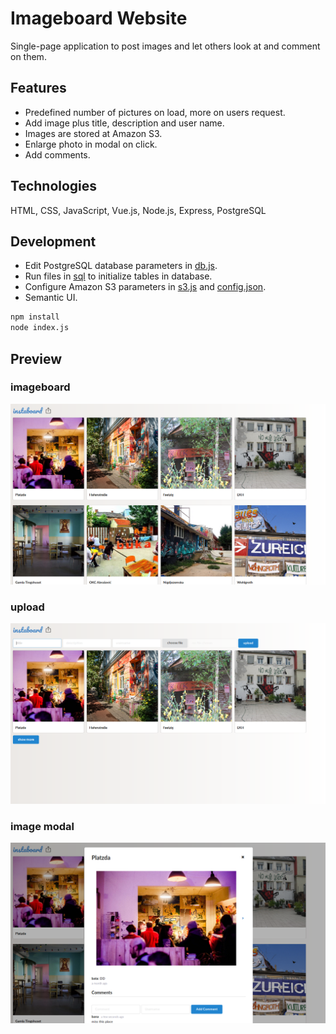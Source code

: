 # Imageboard Website

Single-page application to post images and let others look at and comment on them.

## Features

- Predefined number of pictures on load, more on users request.
- Add image plus title, description and user name.
- Images are stored at Amazon S3.
- Enlarge photo in modal on click.
- Add comments.

## Technologies

HTML, CSS, JavaScript, Vue.js, Node.js, Express, PostgreSQL

## Development

- Edit PostgreSQL database parameters in [db.js](db.js).
- Run files in [sql](sql) to initialize tables in database.
- Configure Amazon S3 parameters in [s3.js](s3.js) and [config.json](config.json).
- Semantic UI.

```sh
npm install
node index.js
```

## Preview

### imageboard

![board](screenshots/board.png)

### upload

![upload](screenshots/upload.png)

### image modal

![modal](screenshots/modal.png)
